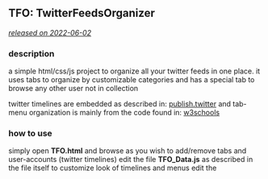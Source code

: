 ## TFO: TwitterFeedsOrganizer ##

<u>_released on 2022-06-02_</u>


### description ###

a simple html/css/js project to organize all your twitter feeds in one place.
it uses tabs to organize by customizable categories and has a special tab to browse any other user not in collection

twitter timelines are embedded as described in:  [publish.twitter]( https://publish.twitter.com/# "")
and tab-menu organization is mainly from the code found in:  [w3schools](https://www.w3schools.com/howto/howto_js_tabs.asp "")

### how to use ###

simply open <b>TFO.html</b> and browse as you wish
to add/remove tabs and user-accounts (twitter timelines) edit the file <b>TFO_Data.js</b> as described in the file itself
to customize look of timelines and menus edit the <style> in the main file <b>TFO.html</b> or change constants in <b>TFO.js</b>

### screenshots ###


<img src="https://user-images.githubusercontent.com/48130426/171665836-c21b2766-a26d-4be5-a282-5ba53f33dd63.jpg" width=90% height=90%> 

<img src="https://user-images.githubusercontent.com/48130426/171665842-32134ae5-3a2f-4aaa-a412-9a03c5aec65c.jpg" width=90% height=90%> 
